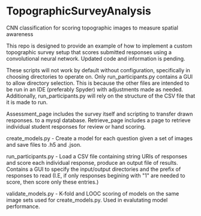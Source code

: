 # TopographicSurveyAnalysis
CNN classification for scoring topographic images to measure spatial awareness

This repo is designed to provide an example of how to implement a custom topographic survey setup that scores submitted responses using a convolutional neural network. Updated code and information is pending. 

These scripts will not work by default without configuration, specifically in choosing directories to operate on. Only run_participants.py contains a GUI to allow directory selection. This is because the other files are intended to be run in an IDE (preferably Spyder) with adjustments made as needed. Additionally, run_participants.py will rely on the structure of the CSV file that it is made to run. 

Assessment_page includes the survey itself and scripting to transfer drawn responses. to a mysql database. 
Retrieve_page includes a page to retrieve individual student responses for review or hand scoring. 

create_models.py - Create a model for each question given a set of images and save files to .h5 and .json. 

run_participants.py - Load a CSV file containing string URIs of responses and score each individual response, produce an output file of results. Contains a GUI to specify the input/output directories and the prefix of responses to read (I.E, if only responses begining with "1" are needed to score, then score only these entries.)

validate_models.py - K-fold and LOOC scoring of models on the same image sets used for create_models.py. Used in evalutating model performance. 

